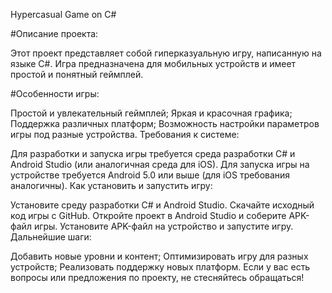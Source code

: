 Hypercasual Game on C#

#Описание проекта:

Этот проект представляет собой гиперказуальную игру, написанную на языке C#. Игра предназначена для мобильных устройств и имеет простой и понятный геймплей.

#Особенности игры:

Простой и увлекательный геймплей;
Яркая и красочная графика;
Поддержка различных платформ;
Возможность настройки параметров игры под разные устройства.
Требования к системе:

Для разработки и запуска игры требуется среда разработки C# и Android Studio (или аналогичная среда для iOS).
Для запуска игры на устройстве требуется Android 5.0 или выше (для iOS требования аналогичны).
Как установить и запустить игру:

Установите среду разработки C# и Android Studio.
Скачайте исходный код игры с GitHub.
Откройте проект в Android Studio и соберите APK-файл игры.
Установите APK-файл на устройство и запустите игру.
Дальнейшие шаги:

Добавить новые уровни и контент;
Оптимизировать игру для разных устройств;
Реализовать поддержку новых платформ.
Если у вас есть вопросы или предложения по проекту, не стесняйтесь обращаться!
